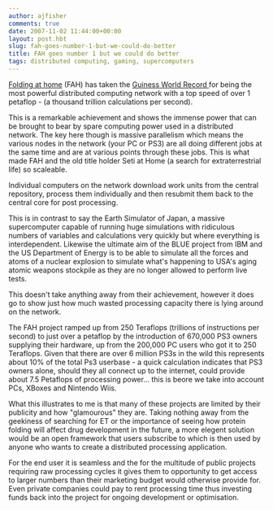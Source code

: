 ```yaml
---
author: ajfisher
comments: true
date: 2007-11-02 11:44:00+00:00
layout: post.hbt
slug: fah-goes-number-1-but-we-could-do-better
title: FAH goes number 1 but we could do better
tags: distributed computing, gaming, supercomputers
---
```


[Folding at home](http://folding.stanford.edu/) (FAH) has taken the [Guiness World Record ](http://www.guinnessworldrecords.com/)for being the most powerful distributed computing network with a top speed of over 1 petaflop - (a thousand trillion calculations per second).

This is a remarkable achievement and shows the immense power that can be brought to bear by spare computing power used in a distributed network. The key here though is massive parallelism which means the various nodes in the network (your PC or PS3) are all doing different jobs at the same time and are at various points through these jobs. This is what made FAH and the old title holder Seti at Home (a search for extraterrestrial life) so scaleable.

Individual computers on the network download work units from the central repository, process them individually and then resubmit them back to the central core for post processing.

This is in contrast to say the Earth Simulator of Japan, a massive supercomputer capable of running huge simulations with ridiculous numbers of variables and calculations very quickly but where everything is interdependent. Likewise the ultimate aim of the BLUE project from IBM and the US Department of Energy is to be able to simulate all the forces and atoms of a nuclear explosion to simulate what's happening to USA's aging atomic weapons stockpile as they are no longer allowed to perform live tests.

This doesn't take anything away from their achievement, however it does go to show just how much wasted processing capacity there is lying around on the network.

The FAH project ramped up from 250 Teraflops (trillions of instructions per second) to just over a petaflop by the introduction of 670,000 PS3 owners supplying their hardware, up from the 200,000 PC users who got it to 250 Teraflops. Given that there are over 6 million PS3s in the wild this represents about 10% of the total Ps3 userbase - a quick calculation indicates that PS3 owners alone, should they all connect up to the internet, could provide about 7.5 Petaflops of processing power... this is beore we take into account PCs, XBoxes and Nintendo Wiis.

What this illustrates to me is that many of these projects are limited by their publicity and how "glamourous" they are. Taking nothing away from the geekiness of searching for ET or the importance of seeing how protein folding will affect drug development in the future, a more elegent solution would be an open framework that users subscribe to which is then used by anyone who wants to create a distributed processing application.

For the end user it is seamless and the for the multitude of public projects requiring raw processing cycles it gives them to opportunity to get access to larger numbers than their marketing budget would otherwise provide for. Even private companies could pay to rent processing time thus investing funds back into the project for ongoing development or optimisation.
